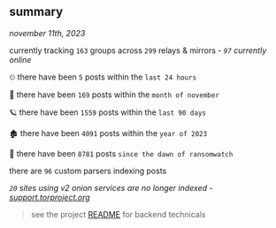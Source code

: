 
## summary
_november 11th, 2023_

currently tracking `163` groups across `299` relays & mirrors - _`97` currently online_

⏲ there have been `5` posts within the `last 24 hours`

🦈 there have been `169` posts within the `month of november`

🪐 there have been `1559` posts within the `last 90 days`

🏚 there have been `4091` posts within the `year of 2023`

🦕 there have been `8781` posts `since the dawn of ransomwatch`

there are `96` custom parsers indexing posts

_`20` sites using v2 onion services are no longer indexed - [support.torproject.org](https://support.torproject.org/onionservices/v2-deprecation/)_

> see the project [README](https://github.com/joshhighet/ransomwatch#ransomwatch--) for backend technicals
